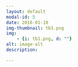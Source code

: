 ```yaml
---
layout: default
modal-id: 5
date: 2016-01-10
img-thumbnail: tb1.png
img:
    - {i: tb1.png, d: ""}
alt: image-alt
description: 

---
```

